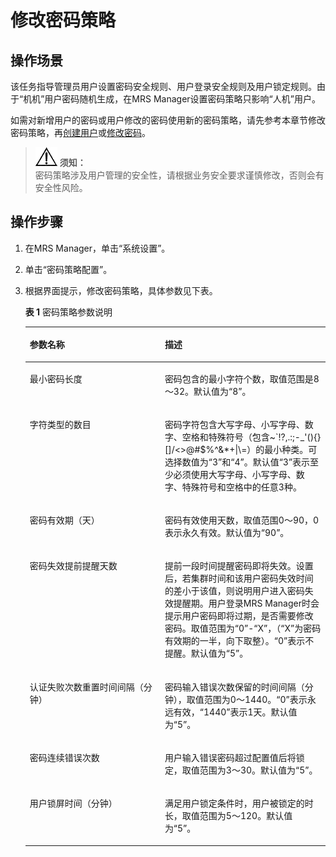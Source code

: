 # 修改密码策略<a name="ZH-CN_TOPIC_0174499513"></a>

## 操作场景<a name="zh-cn_topic_0139052709_zh-cn_topic_0050661077_zh-cn_topic_0043021173_section44401208153012"></a>

该任务指导管理员用户设置密码安全规则、用户登录安全规则及用户锁定规则。由于“机机”用户密码随机生成，在MRS Manager设置密码策略只影响“人机”用户。

如需对新增用户的密码或用户修改的密码使用新的密码策略，请先参考本章节修改密码策略，再[创建用户](创建用户-173.md#ZH-CN_TOPIC_0174499505)或[修改密码](修改操作用户密码-178.md#ZH-CN_TOPIC_0174499510)。

>![](public_sys-resources/icon-notice.gif) **须知：**   
>密码策略涉及用户管理的安全性，请根据业务安全要求谨慎修改，否则会有安全性风险。  

## 操作步骤<a name="zh-cn_topic_0139052709_zh-cn_topic_0050661077_zh-cn_topic_0043021173_section30521303153028"></a>

1.  在MRS Manager，单击“系统设置”。
2.  单击“密码策略配置”。
3.  根据界面提示，修改密码策略，具体参数见下表。

    **表 1**  密码策略参数说明

    <a name="zh-cn_topic_0139052709_zh-cn_topic_0050661077_zh-cn_topic_0043021173_table9385016151334"></a>
    <table><thead align="left"><tr id="zh-cn_topic_0139052709_zh-cn_topic_0050661077_zh-cn_topic_0043021173_row55934152151334"><th class="cellrowborder" valign="top" width="45%" id="mcps1.2.3.1.1"><p id="zh-cn_topic_0139052709_zh-cn_topic_0050661077_zh-cn_topic_0043021173_p23063452151334"><a name="zh-cn_topic_0139052709_zh-cn_topic_0050661077_zh-cn_topic_0043021173_p23063452151334"></a><a name="zh-cn_topic_0139052709_zh-cn_topic_0050661077_zh-cn_topic_0043021173_p23063452151334"></a>参数名称</p>
    </th>
    <th class="cellrowborder" valign="top" width="55.00000000000001%" id="mcps1.2.3.1.2"><p id="zh-cn_topic_0139052709_zh-cn_topic_0050661077_zh-cn_topic_0043021173_p56200346151334"><a name="zh-cn_topic_0139052709_zh-cn_topic_0050661077_zh-cn_topic_0043021173_p56200346151334"></a><a name="zh-cn_topic_0139052709_zh-cn_topic_0050661077_zh-cn_topic_0043021173_p56200346151334"></a>描述</p>
    </th>
    </tr>
    </thead>
    <tbody><tr id="zh-cn_topic_0139052709_zh-cn_topic_0050661077_zh-cn_topic_0043021173_row31733380151334"><td class="cellrowborder" valign="top" width="45%" headers="mcps1.2.3.1.1 "><p id="zh-cn_topic_0139052709_zh-cn_topic_0050661077_zh-cn_topic_0043021173_p34372430151334"><a name="zh-cn_topic_0139052709_zh-cn_topic_0050661077_zh-cn_topic_0043021173_p34372430151334"></a><a name="zh-cn_topic_0139052709_zh-cn_topic_0050661077_zh-cn_topic_0043021173_p34372430151334"></a>最小密码长度</p>
    </td>
    <td class="cellrowborder" valign="top" width="55.00000000000001%" headers="mcps1.2.3.1.2 "><p id="zh-cn_topic_0139052709_zh-cn_topic_0050661077_zh-cn_topic_0043021173_p32703445151334"><a name="zh-cn_topic_0139052709_zh-cn_topic_0050661077_zh-cn_topic_0043021173_p32703445151334"></a><a name="zh-cn_topic_0139052709_zh-cn_topic_0050661077_zh-cn_topic_0043021173_p32703445151334"></a>密码包含的最小字符个数，取值范围是8～32。默认值为“8”。</p>
    </td>
    </tr>
    <tr id="zh-cn_topic_0139052709_zh-cn_topic_0050661077_zh-cn_topic_0043021173_row10702182151334"><td class="cellrowborder" valign="top" width="45%" headers="mcps1.2.3.1.1 "><p id="zh-cn_topic_0139052709_zh-cn_topic_0050661077_zh-cn_topic_0043021173_p17164971151334"><a name="zh-cn_topic_0139052709_zh-cn_topic_0050661077_zh-cn_topic_0043021173_p17164971151334"></a><a name="zh-cn_topic_0139052709_zh-cn_topic_0050661077_zh-cn_topic_0043021173_p17164971151334"></a>字符类型的数目</p>
    </td>
    <td class="cellrowborder" valign="top" width="55.00000000000001%" headers="mcps1.2.3.1.2 "><p id="zh-cn_topic_0139052709_zh-cn_topic_0050661077_zh-cn_topic_0043021173_p48185386151334"><a name="zh-cn_topic_0139052709_zh-cn_topic_0050661077_zh-cn_topic_0043021173_p48185386151334"></a><a name="zh-cn_topic_0139052709_zh-cn_topic_0050661077_zh-cn_topic_0043021173_p48185386151334"></a>密码字符包含大写字母、小写字母、数字、空格和特殊符号（包含~`!?,.:;-_'(){}[]/&lt;&gt;@#$%^&amp;*+|\=）的最小种类。可选择数值为“3”和“4”。默认值“3”表示至少必须使用大写字母、小写字母、数字、特殊符号和空格中的任意3种。</p>
    </td>
    </tr>
    <tr id="zh-cn_topic_0139052709_zh-cn_topic_0050661077_zh-cn_topic_0043021173_row56081609151334"><td class="cellrowborder" valign="top" width="45%" headers="mcps1.2.3.1.1 "><p id="zh-cn_topic_0139052709_zh-cn_topic_0050661077_zh-cn_topic_0043021173_p29210774151334"><a name="zh-cn_topic_0139052709_zh-cn_topic_0050661077_zh-cn_topic_0043021173_p29210774151334"></a><a name="zh-cn_topic_0139052709_zh-cn_topic_0050661077_zh-cn_topic_0043021173_p29210774151334"></a>密码有效期（天）</p>
    </td>
    <td class="cellrowborder" valign="top" width="55.00000000000001%" headers="mcps1.2.3.1.2 "><p id="zh-cn_topic_0139052709_zh-cn_topic_0050661077_zh-cn_topic_0043021173_p17262455151334"><a name="zh-cn_topic_0139052709_zh-cn_topic_0050661077_zh-cn_topic_0043021173_p17262455151334"></a><a name="zh-cn_topic_0139052709_zh-cn_topic_0050661077_zh-cn_topic_0043021173_p17262455151334"></a>密码有效使用天数，取值范围0～90，0表示永久有效。默认值为“90”。</p>
    </td>
    </tr>
    <tr id="zh-cn_topic_0139052709_zh-cn_topic_0050661077_row84137489364"><td class="cellrowborder" valign="top" width="45%" headers="mcps1.2.3.1.1 "><p id="zh-cn_topic_0139052709_zh-cn_topic_0050661077_p104249769364"><a name="zh-cn_topic_0139052709_zh-cn_topic_0050661077_p104249769364"></a><a name="zh-cn_topic_0139052709_zh-cn_topic_0050661077_p104249769364"></a>密码失效提前提醒天数</p>
    </td>
    <td class="cellrowborder" valign="top" width="55.00000000000001%" headers="mcps1.2.3.1.2 "><p id="zh-cn_topic_0139052709_zh-cn_topic_0050661077_p391166889364"><a name="zh-cn_topic_0139052709_zh-cn_topic_0050661077_p391166889364"></a><a name="zh-cn_topic_0139052709_zh-cn_topic_0050661077_p391166889364"></a>提前一段时间提醒密码即将失效。设置后，若集群时间和该用户密码失效时间的差小于该值，则说明用户进入密码失效提醒期。用户登录MRS Manager时会提示用户密码即将过期，是否需要修改密码。取值范围为“0”-“X”，（“X”为密码有效期的一半，向下取整）。“0”表示不提醒。默认值为“5”。</p>
    </td>
    </tr>
    <tr id="zh-cn_topic_0139052709_zh-cn_topic_0050661077_zh-cn_topic_0043021173_row8946387151334"><td class="cellrowborder" valign="top" width="45%" headers="mcps1.2.3.1.1 "><p id="zh-cn_topic_0139052709_zh-cn_topic_0050661077_zh-cn_topic_0043021173_p34972435151334"><a name="zh-cn_topic_0139052709_zh-cn_topic_0050661077_zh-cn_topic_0043021173_p34972435151334"></a><a name="zh-cn_topic_0139052709_zh-cn_topic_0050661077_zh-cn_topic_0043021173_p34972435151334"></a>认证失败次数重置时间间隔（分钟）</p>
    </td>
    <td class="cellrowborder" valign="top" width="55.00000000000001%" headers="mcps1.2.3.1.2 "><p id="zh-cn_topic_0139052709_zh-cn_topic_0050661077_zh-cn_topic_0043021173_p14195025151334"><a name="zh-cn_topic_0139052709_zh-cn_topic_0050661077_zh-cn_topic_0043021173_p14195025151334"></a><a name="zh-cn_topic_0139052709_zh-cn_topic_0050661077_zh-cn_topic_0043021173_p14195025151334"></a>密码输入错误次数保留的时间间隔（分钟），取值范围为0～1440。“0”表示永远有效，“1440”表示1天。默认值为“5”。</p>
    </td>
    </tr>
    <tr id="zh-cn_topic_0139052709_zh-cn_topic_0050661077_zh-cn_topic_0043021173_row61383666151334"><td class="cellrowborder" valign="top" width="45%" headers="mcps1.2.3.1.1 "><p id="zh-cn_topic_0139052709_zh-cn_topic_0050661077_zh-cn_topic_0043021173_p13408626151334"><a name="zh-cn_topic_0139052709_zh-cn_topic_0050661077_zh-cn_topic_0043021173_p13408626151334"></a><a name="zh-cn_topic_0139052709_zh-cn_topic_0050661077_zh-cn_topic_0043021173_p13408626151334"></a>密码连续错误次数</p>
    </td>
    <td class="cellrowborder" valign="top" width="55.00000000000001%" headers="mcps1.2.3.1.2 "><p id="zh-cn_topic_0139052709_zh-cn_topic_0050661077_zh-cn_topic_0043021173_p12356885151334"><a name="zh-cn_topic_0139052709_zh-cn_topic_0050661077_zh-cn_topic_0043021173_p12356885151334"></a><a name="zh-cn_topic_0139052709_zh-cn_topic_0050661077_zh-cn_topic_0043021173_p12356885151334"></a>用户输入错误密码超过配置值后将锁定，取值范围为3～30。默认值为“5”。</p>
    </td>
    </tr>
    <tr id="zh-cn_topic_0139052709_zh-cn_topic_0050661077_zh-cn_topic_0043021173_row27261466151334"><td class="cellrowborder" valign="top" width="45%" headers="mcps1.2.3.1.1 "><p id="zh-cn_topic_0139052709_zh-cn_topic_0050661077_zh-cn_topic_0043021173_p15582085151334"><a name="zh-cn_topic_0139052709_zh-cn_topic_0050661077_zh-cn_topic_0043021173_p15582085151334"></a><a name="zh-cn_topic_0139052709_zh-cn_topic_0050661077_zh-cn_topic_0043021173_p15582085151334"></a>用户锁屏时间（分钟）</p>
    </td>
    <td class="cellrowborder" valign="top" width="55.00000000000001%" headers="mcps1.2.3.1.2 "><p id="zh-cn_topic_0139052709_zh-cn_topic_0050661077_zh-cn_topic_0043021173_p54189353151334"><a name="zh-cn_topic_0139052709_zh-cn_topic_0050661077_zh-cn_topic_0043021173_p54189353151334"></a><a name="zh-cn_topic_0139052709_zh-cn_topic_0050661077_zh-cn_topic_0043021173_p54189353151334"></a>满足用户锁定条件时，用户被锁定的时长，取值范围为5～120。默认值为“5”。</p>
    </td>
    </tr>
    </tbody>
    </table>



